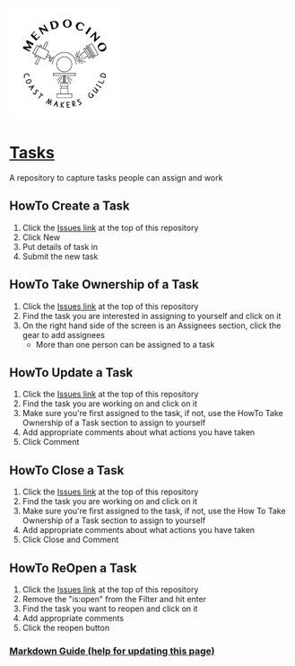 ![Mendocino Coast Makers Guild](https://raw.githubusercontent.com/mendomakers/mendomakers.github.io/master/images/MCMG_200x200.png)

# [Tasks](https://github.com/mendomakers/tasks/issues)
A repository to capture tasks people can assign and work

## HowTo Create a Task
1. Click the [Issues link](https://github.com/mendomakers/tasks/issues) at the top of this repository
2. Click New
3. Put details of task in
4. Submit the new task

## HowTo Take Ownership of a Task
1. Click the [Issues link](https://github.com/mendomakers/tasks/issues) at the top of this repository
2. Find the task you are interested in assigning to yourself and click on it
3. On the right hand side of the screen is an Assignees section, click the gear to add assignees
   * More than one person can be assigned to a task
   
## HowTo Update a Task
1. Click the [Issues link](https://github.com/mendomakers/tasks/issues) at the top of this repository
2. Find the task you are working on and click on it
3. Make sure you're first assigned to the task, if not, use the HowTo Take Ownership of a Task section to assign to yourself
4. Add appropriate comments about what actions you have taken
5. Click Comment

## HowTo Close a Task
1. Click the [Issues link](https://github.com/mendomakers/tasks/issues) at the top of this repository
2. Find the task you are working on and click on it
3. Make sure you're first assigned to the task, if not, use the How To Take Ownership of a Task section to assign to yourself
4. Add appropriate comments about what actions you have taken
5. Click Close and Comment

## HowTo ReOpen a Task
1. Click the [Issues link](https://github.com/mendomakers/tasks/issues) at the top of this repository
2. Remove the "is:open" from the Filter and hit enter 
3. Find the task you want to reopen and click on it
4. Add appropriate comments
5. Click the reopen button

### [Markdown Guide (help for updating this page)](https://guides.github.com/features/mastering-markdown/)
